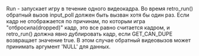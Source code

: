 Run - запускает игру в течение одного видеокадра.
Во время retro_run() обратный вызов input_poll должен быть вызван хотя бы один раз.
Если кадр не отображается по причинам, по которым игра "отбросила(dropped)" кадр, это все равно считается кадром, и retro_run() должна явно дублировать кадр, если GET_CAN_DUPE возвращает значение true.
В этом случае обратный видеовызов может принимать аргумент 'NULL' для данных.